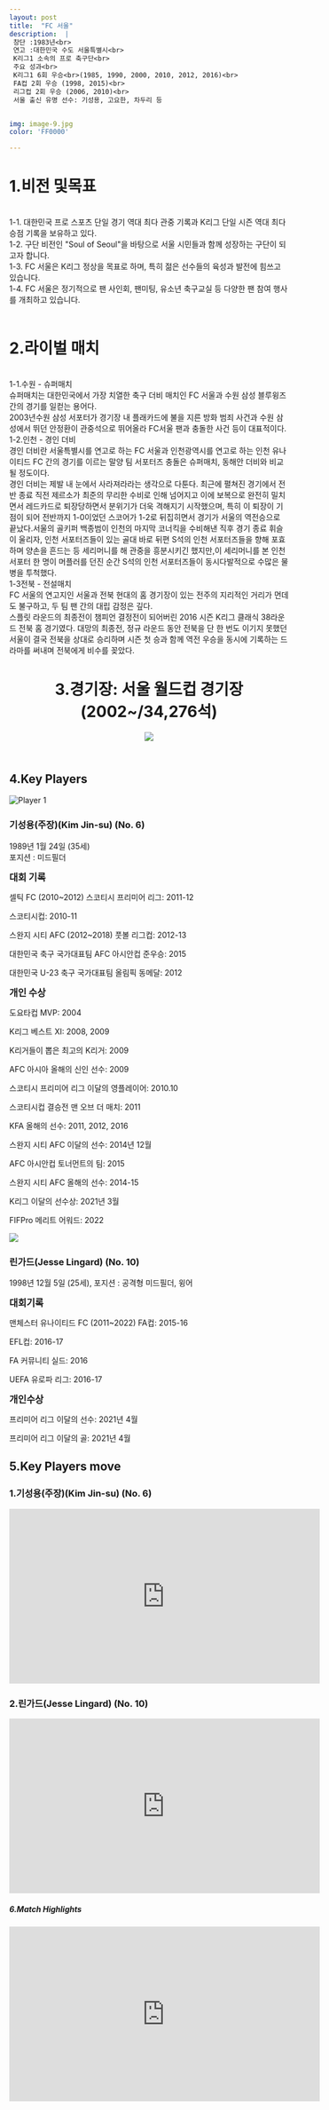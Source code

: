 ```yaml
---
layout: post
title:  "FC 서울"
description:  |
 창단 :1983년<br> 
 연고 :대한민국 수도 서울특별시<br> 
 K리그1 소속의 프로 축구단<br>
 주요 성과<br>
 K리그1 6회 우승<br>(1985, 1990, 2000, 2010, 2012, 2016)<br>
 FA컵 2회 우승 (1998, 2015)<br>
 리그컵 2회 우승 (2006, 2010)<br>
 서울 출신 유명 선수: 기성용, 고요한, 차두리 등


img: image-9.jpg
color: 'FF0000' 

---
```


<html> 
<head> 
<title>Hyundai Motors Jeonbuk</title> 
<h1>1.비전 및목표</h1><br>
   1-1. 대한민국 프로 스포츠 단일 경기 역대 최다 관중 기록과 K리그 단일 시즌 역대 최다 승점 기록을 보유하고 있다.<br>
   1-2. 구단 비전인 "Soul of Seoul"을 바탕으로 서울 시민들과 함께 성장하는 구단이 되고자 합니다.<br>
   1-3. FC 서울은 K리그 정상을 목표로 하며, 특히 젊은 선수들의 육성과 발전에 힘쓰고 있습니다.<br>
   1-4. FC 서울은 정기적으로 팬 사인회, 팬미팅, 유소년 축구교실 등 다양한 팬 참여 행사를 개최하고 있습니다.<br><br>

   <h1>2.라이벌 매치</h1><br>
    1-1.수원 - 슈퍼매치 <br>
    슈퍼매치는 대한민국에서 가장 치열한 축구 더비 매치인 FC 서울과 수원 삼성 블루윙즈 간의 경기를 일컫는 용어다.<br>
    2003년수원 삼성 서포터가 경기장 내 플래카드에 불을 지른 방화 범죄 사건과 수원 삼성에서 뛰던 안정환이 관중석으로 뛰어올라 FC서울 팬과 충돌한 사건 등이 대표적이다.<br> 
    1-2.인천 - 경인 더비 <br>
    경인 더비란 서울특별시를 연고로 하는 FC 서울과 인천광역시를 연고로 하는 인천 유나이티드 FC 간의 경기를 이르는 말양 팀 서포터즈 충돌은 슈퍼매치, 동해안 더비와 비교될 정도이다. <br>
    경인 더비는 제발 내 눈에서 사라져라라는 생각으로 다툰다. 최근에 펼쳐진 경기에서 전반 종료 직전 제르소가 최준의 무리한 수비로 인해 넘어지고 이에 보복으로 완전히 밀치면서 레드카드로 퇴장당하면서 분위기가 더욱 격해지기 시작했으며, 특히 이 퇴장이 기점이 되어 전반까지 1-0이었던 스코어가 1-2로 뒤집히면서 경기가 서울의 역전승으로 끝났다.서울의 골키퍼 백종범이 인천의 마지막 코너킥을 수비해낸 직후 경기 종료 휘슬이 울리자, 인천 서포터즈들이 있는 골대 바로 뒤편 S석의 인천 서포터즈들을 향해 포효하며 양손을 흔드는 등 세리머니를 해 관중을 흥분시키긴 했지만,이 세리머니를 본 인천 서포터 한 명이 머플러를 던진 순간 S석의 인천 서포터즈들이 동시다발적으로 수많은 물병을 투척했다.<br>  
    1-3전북 - 전설매치<br>
    FC 서울의 연고지인 서울과 전북 현대의 홈 경기장이 있는 전주의 지리적인 거리가 먼데도 불구하고, 두 팀 팬 간의 대립 감정은 깊다. <br> 스플릿 라운드의 최종전이 챔피언 결정전이 되어버린 2016 시즌 K리그 클래식 38라운드 전북 홈 경기였다. 대망의 최종전, 정규 라운드 동안 전북을 단 한 번도 이기지 못했던 서울이 결국 전북을 상대로 승리하며 시즌 첫 승과 함께 역전 우승을 동시에 기록하는 드라마를 써내며 전북에게 비수를 꽂았다.
</head>
<body>
  <header>
    <h1>3.경기장: 서울 월드컵 경기장(2002~/34,276석)</h1>
    <img src="https://i.namu.wiki/i/NUXrcvlfzJSXMMIWo9_SVhqKqHYk9udJVOjyAASkOPLtLgVW1e_sIi3jHgRT14JuhRlq6rSTH5sfN5-K_oR6BmkzQ21sSP7v7HE03qQgB85jdPPj277SsOQ3E0uH44WhHZ4l4W-eYi22PDlQ3CeEmg.webp">
  </header>
  <main>
    <section>
      <h2>4.Key Players</h2>
      <div class="player-info">
        <img src="https://i.namu.wiki/i/FTe_903qZ33ax-uHiHBgOcsifTcbKfGQsz9jnad8XXxusoUHKKJKugVD702xskF1s-uVDFh7K7pUMq6_vx07DwQWjcQMr7UTkGV77uWFduGX3D96qdu7Z-ck9exzk3t1MSuIbSTsA3Nh-eyJZq6J4A.webp"
          alt="Player 1">
        <div>
          <h3>기성용(주장)(Kim Jin-su) (No. 6)</h3> <p>1989년 1월 24일 (35세)<br>포지션 : 미드필더 </p> 
          <p><strong style="font-size: 1.2em;">대회 기록</strong></p>
          <p>셀틱 FC (2010~2012) 스코티시 프리미어 리그: 2011-12</p>
          <p>스코티시컵: 2010-11</p>
          <p>스완지 시티 AFC (2012~2018) 풋볼 리그컵: 2012-13</p>
          <p>대한민국 축구 국가대표팀 AFC 아시안컵 준우승: 2015</p>
          <p>대한민국 U-23 축구 국가대표팀 올림픽 동메달: 2012</p> 
          <p><strong style="font-size: 1.2em;">개인 수상</strong></p> 
          <p>도요타컵 MVP: 2004</p> 
          <p>K리그 베스트 XI: 2008, 2009</p> 
          <p>K리거들이 뽑은 최고의 K리거: 2009</p>
          <p>AFC 아시아 올해의 신인 선수: 2009</p>
          <p>스코티시 프리미어 리그 이달의 영플레이어: 2010.10</p>
          <p>스코티시컵 결승전 맨 오브 더 매치: 2011</p>
          <p>KFA 올해의 선수: 2011, 2012, 2016</p> 
          <p>스완지 시티 AFC 이달의 선수: 2014년 12월</p>
          <p>AFC 아시안컵 토너먼트의 팀: 2015 </p> 
          <p>스완지 시티 AFC 올해의 선수: 2014-15 </p> 
          <p>K리그 이달의 선수상: 2021년 3월</p> 
          <p>FIFPro 메리트 어워드: 2022 </p>
        </div>
      </div>
      <div class="player-info">
        <img src="https://i.namu.wiki/i/RvrgWA68Fcu-nHAHcneVqi2PQ8rD2CZWhx8svVKBmcLUQpSvZphCGwFHR76EaZgbM3hGSBnjjBjLmQaWpceZ5aBYDfz2IdZwZRwVKnz1DM6KJoVqTCh6TJd5ho9o3RjWpKNSUGlrxJjJCesAUOhgZg.webp">
        <div>
          <h3>린가드(Jesse Lingard) (No. 10)</h3> <p>1998년 12월 5일 (25세), 포지션 : 공격형 미드필더, 윙어</p>
          <p><strong style="font-size: 1.2em;">대회기록</strong></p> 
          <p>맨체스터 유나이티드 FC (2011~2022) FA컵: 2015-16</p> 
          <p>EFL컵: 2016-17</p> 
          <p>FA 커뮤니티 실드: 2016</p> 
          <p>UEFA 유로파 리그: 2016-17</p>
          <p><strong style="font-size: 1.2em;">개인수상</strong></p> 
          <p>프리미어 리그 이달의 선수: 2021년 4월</p> 
          <p>프리미어 리그 이달의 골: 2021년 4월</p>
        </div>
      </div>
    </section>
    <section>
      <h2>5.Key Players move</h2>
      <h4>
      <h3>1.기성용(주장)(Kim Jin-su) (No. 6)</h3>
      <iframe width="560" height="315" src="https://www.youtube.com/embed/ux3TdUDCv4w" frameborder="0" allow="accelerometer; autoplay; encrypted-media; gyroscope; picture-in-picture" allowfullscreen></iframe>
      <br><h3>2.린가드(Jesse Lingard) (No. 10)</h3>
      <iframe width="560" height="315" src="https://www.youtube.com/embed/62bIgHrqlJc" frameborder="0" allow="accelerometer; autoplay; encrypted-media; gyroscope; picture-in-picture" allowfullscreen></iframe>
      </h4> 
    </section>
    <section> <h5>6.Match Highlights</h5> 
    <iframe width="560" height="315" src="https://www.youtube.com/embed/Vvc_j-GRnu4" frameborder="0" allow="accelerometer; autoplay; encrypted-media; gyroscope; picture-in-picture" allowfullscreen></iframe>
  </main>
</body>
</html>